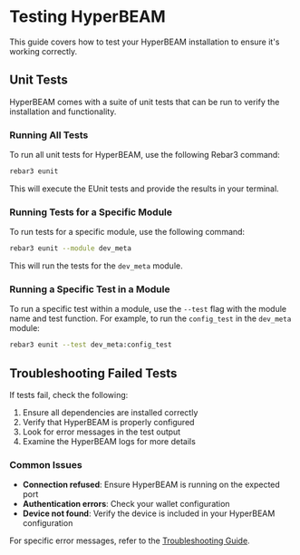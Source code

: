 # Testing HyperBEAM

This guide covers how to test your HyperBEAM installation to ensure it's working correctly.

## Unit Tests

HyperBEAM comes with a suite of unit tests that can be run to verify the installation and functionality.

### Running All Tests

To run all unit tests for HyperBEAM, use the following Rebar3 command:

```bash
rebar3 eunit
```

This will execute the EUnit tests and provide the results in your terminal.

### Running Tests for a Specific Module

To run tests for a specific module, use the following command:

```bash
rebar3 eunit --module dev_meta
```

This will run the tests for the `dev_meta` module.

### Running a Specific Test in a Module

To run a specific test within a module, use the `--test` flag with the module name and test function. 
For example, to run the `config_test` in the `dev_meta` module:

```bash
rebar3 eunit --test dev_meta:config_test
```

## Troubleshooting Failed Tests

If tests fail, check the following:

1. Ensure all dependencies are installed correctly
2. Verify that HyperBEAM is properly configured
3. Look for error messages in the test output
4. Examine the HyperBEAM logs for more details

### Common Issues

- **Connection refused**: Ensure HyperBEAM is running on the expected port
- **Authentication errors**: Check your wallet configuration
- **Device not found**: Verify the device is included in your HyperBEAM configuration

For specific error messages, refer to the [Troubleshooting Guide](../reference/troubleshooting.md). 